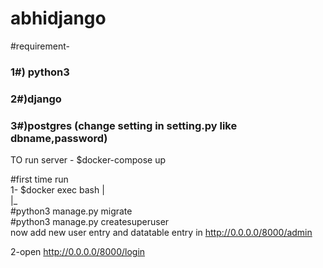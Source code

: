   # abhidjango
#requirement-
	<h3>1#) python3</h3>
	<h3>2#)django</h3>
	<h3>3#)postgres (change setting in setting.py like dbname,password)</h3>


TO run server -
$docker-compose up


#first time run<br/>
1- $docker exec <web-container-id> bash
	|<br/>
	|_<br/>
	  #python3 manage.py migrate <br/>
	  #python3 manage.py createsuperuser <br/>
 now add new user entry and datatable entry in http://0.0.0.0/8000/admin <br/>

2-open http://0.0.0.0/8000/login



